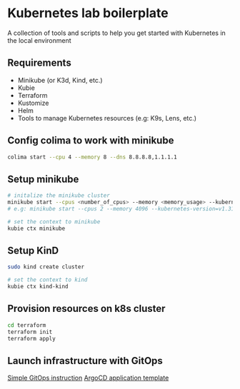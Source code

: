 # Kubernetes lab boilerplate
A collection of tools and scripts to help you get started with Kubernetes in the local environment

## Requirements
- Minikube (or K3d, Kind, etc.)
- Kubie
- Terraform
- Kustomize
- Helm 
- Tools to manage Kubernetes resources (e.g: K9s, Lens, etc.)

## Config colima to work with minikube
```bash
colima start --cpu 4 --memory 8 --dns 8.8.8.8,1.1.1.1
```


## Setup minikube
```bash
# initalize the minikube cluster
minikube start --cpus <number_of_cpus> --memory <memory_usage> --kubernetes-version=<version> --driver=docker
# e.g: minikube start --cpus 2 --memory 4096 --kubernetes-version=v1.31 --driver=docker

# set the context to minikube
kubie ctx minikube
```

## Setup KinD
```bash
sudo kind create cluster

# set the context to kind
kubie ctx kind-kind
```

## Provision resources on k8s cluster
```bash
cd terraform
terraform init
terraform apply
```

## Launch infrastructure with GitOps 
[Simple GitOps instruction](./k8s/gitops/simple/README.md)
[ArgoCD application template](./k8s/gitops/application-template/README.md)
